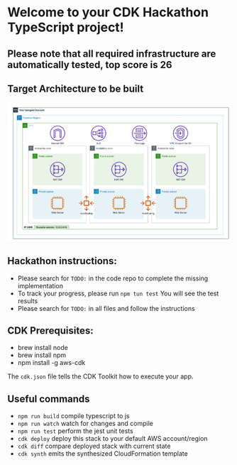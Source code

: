# Welcome to your CDK Hackathon TypeScript project!

## Please note that all required infrastructure are automatically tested, top score is 26

## Target Architecture to be built
![title](resources/DesiredArchitecture.png)

## Hackathon instructions:
- Please search for `TODO:` in the code repo to complete the missing implementation
- To track your progress, please run `npm tun test` You will see the test results
- Please search for `TODO:` in all files and follow the instructions

## CDK Prerequisites:
- brew install node
- brew install npm
- npm install -g aws-cdk


The `cdk.json` file tells the CDK Toolkit how to execute your app.

## Useful commands

 * `npm run build`   compile typescript to js
 * `npm run watch`   watch for changes and compile
 * `npm run test`    perform the jest unit tests
 * `cdk deploy`      deploy this stack to your default AWS account/region
 * `cdk diff`        compare deployed stack with current state
 * `cdk synth`       emits the synthesized CloudFormation template
